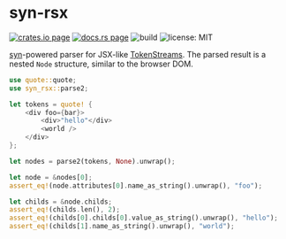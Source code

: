 # syn-rsx

[![crates.io page](https://img.shields.io/crates/v/syn-rsx.svg)](https://crates.io/crates/syn-rsx)
[![docs.rs page](https://docs.rs/syn-rsx/badge.svg)](https://docs.rs/syn-rsx/)
![build](https://github.com/stoically/syn-rsx/workflows/build/badge.svg)
![license: MIT](https://img.shields.io/crates/l/syn-rsx.svg)

[syn](https://github.com/dtolnay/syn)-powered parser for JSX-like [TokenStreams](https://doc.rust-lang.org/proc_macro/struct.TokenStream.html). The parsed result is a nested `Node` structure, similar to the browser DOM.

```rust
use quote::quote;
use syn_rsx::parse2;

let tokens = quote! {
    <div foo={bar}>
        <div>"hello"</div>
        <world />
    </div>
};

let nodes = parse2(tokens, None).unwrap();

let node = &nodes[0];
assert_eq!(node.attributes[0].name_as_string().unwrap(), "foo");

let childs = &node.childs;
assert_eq!(childs.len(), 2);
assert_eq!(childs[0].childs[0].value_as_string().unwrap(), "hello");
assert_eq!(childs[1].name_as_string().unwrap(), "world");
```
